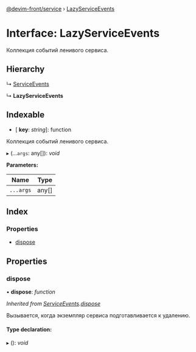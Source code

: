 [@devim-front/service](../README.md) › [LazyServiceEvents](lazyserviceevents.md)

# Interface: LazyServiceEvents

Коллекция событий ленивого сервиса.

## Hierarchy

  ↳ [ServiceEvents](serviceevents.md)

  ↳ **LazyServiceEvents**

## Indexable

* \[ **key**: *string*\]: function

Коллекция событий ленивого сервиса.

▸ (...`args`: any[]): *void*

**Parameters:**

Name | Type |
------ | ------ |
`...args` | any[] |

## Index

### Properties

* [dispose](lazyserviceevents.md#markdown-header-dispose)

## Properties

### <a id="markdown-header-dispose" name="markdown-header-dispose"></a>  dispose

• **dispose**: *function*

*Inherited from [ServiceEvents](serviceevents.md).[dispose](serviceevents.md#markdown-header-dispose)*

Вызывается, когда экземпляр сервиса подготавливается к удалению.

#### Type declaration:

▸ (): *void*
